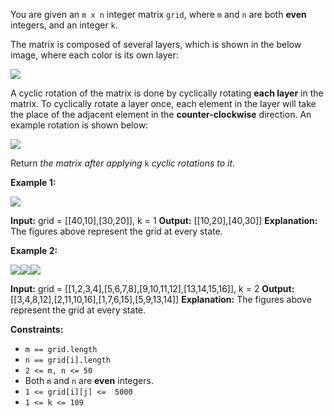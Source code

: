 You are given an  `m x n`  integer matrix  `grid`​​​, where  `m`  and  `n`  are both  **even**  integers, and an integer  `k`.

The matrix is composed of several layers, which is shown in the below image, where each color is its own layer:

![](https://assets.leetcode.com/uploads/2021/06/10/ringofgrid.png)

A cyclic rotation of the matrix is done by cyclically rotating  **each layer**  in the matrix. To cyclically rotate a layer once, each element in the layer will take the place of the adjacent element in the  **counter-clockwise**  direction. An example rotation is shown below:

![](https://assets.leetcode.com/uploads/2021/06/22/explanation_grid.jpg)

Return  _the matrix after applying_ `k`  _cyclic rotations to it_.

**Example 1:**

![](https://assets.leetcode.com/uploads/2021/06/19/rod2.png)

**Input:** grid = [[40,10],[30,20]], k = 1
**Output:** [[10,20],[40,30]]
**Explanation:** The figures above represent the grid at every state.

**Example 2:**

**![](https://assets.leetcode.com/uploads/2021/06/10/ringofgrid5.png)****![](https://assets.leetcode.com/uploads/2021/06/10/ringofgrid6.png)****![](https://assets.leetcode.com/uploads/2021/06/10/ringofgrid7.png)**

**Input:** grid = [[1,2,3,4],[5,6,7,8],[9,10,11,12],[13,14,15,16]], k = 2
**Output:** [[3,4,8,12],[2,11,10,16],[1,7,6,15],[5,9,13,14]]
**Explanation:** The figures above represent the grid at every state.

**Constraints:**

-   `m == grid.length`
-   `n == grid[i].length`
-   `2 <= m, n <= 50`
-   Both  `m`  and  `n`  are  **even**  integers.
-   `1 <= grid[i][j] <=  5000`
-   `1 <= k <= 109`